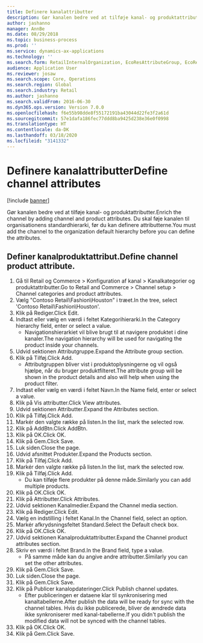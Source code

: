 ```yaml
---
title: Definere kanalattributter
description: Gør kanalen bedre ved at tilføje kanal- og produktattributter.
author: jashanno
manager: AnnBe
ms.date: 08/29/2018
ms.topic: business-process
ms.prod: ''
ms.service: dynamics-ax-applications
ms.technology: ''
ms.search.form: RetailInternalOrganization, EcoResAttributeGroup, EcoResAttributeGroupAttribute, RetailAddChannelItems, RetailCatalogProductAttributeValue, RetailMedia
audience: Application User
ms.reviewer: josaw
ms.search.scope: Core, Operations
ms.search.region: Global
ms.search.industry: Retail
ms.author: jashanno
ms.search.validFrom: 2016-06-30
ms.dyn365.ops.version: Version 7.0.0
ms.openlocfilehash: f6e55b98dde8f55172191ba43044d22fe3f2a61d
ms.sourcegitcommit: 57e1dafa186fec77ddd8ba9425d238e36e0f0998
ms.translationtype: HT
ms.contentlocale: da-DK
ms.lasthandoff: 03/18/2020
ms.locfileid: "3141332"
---
```

# <a name="define-channel-attributes"></a><span data-ttu-id="98759-103">Definere kanalattributter</span><span class="sxs-lookup"><span data-stu-id="98759-103">Define channel attributes</span></span>

[!include [banner](../includes/banner.md)]

<span data-ttu-id="98759-104">Gør kanalen bedre ved at tilføje kanal- og produktattributter.</span><span class="sxs-lookup"><span data-stu-id="98759-104">Enrich the channel by adding channel and product attributes.</span></span> <span data-ttu-id="98759-105">Du skal føje kanalen til organisationens standardhierarki, før du kan definere attributterne.</span><span class="sxs-lookup"><span data-stu-id="98759-105">You must add the channel to the organization default hierarchy before you can define the attributes.</span></span>


## <a name="define-channel-product-attribute"></a><span data-ttu-id="98759-106">Definer kanalproduktattribut.</span><span class="sxs-lookup"><span data-stu-id="98759-106">Define channel product attribute.</span></span>
1. <span data-ttu-id="98759-107">Gå til Retail og Commerce > Konfiguration af kanal > Kanalkategorier og produktattributter.</span><span class="sxs-lookup"><span data-stu-id="98759-107">Go to Retail and Commerce > Channel setup > Channel categories and product attributes.</span></span>
2. <span data-ttu-id="98759-108">Vælg "Contoso Retail\Fashion\Houston" i træet.</span><span class="sxs-lookup"><span data-stu-id="98759-108">In the tree, select 'Contoso Retail\Fashion\Houston'.</span></span>
3. <span data-ttu-id="98759-109">Klik på Rediger.</span><span class="sxs-lookup"><span data-stu-id="98759-109">Click Edit.</span></span>
4. <span data-ttu-id="98759-110">Indtast eller vælg en værdi i feltet Kategorihierarki.</span><span class="sxs-lookup"><span data-stu-id="98759-110">In the Category hierarchy field, enter or select a value.</span></span>
    * <span data-ttu-id="98759-111">Navigationshierarkiet vil blive brugt til at navigere produktet i dine kanaler.</span><span class="sxs-lookup"><span data-stu-id="98759-111">The navigation hierarchy will be used for navigating the product inside your channels.</span></span>  
5. <span data-ttu-id="98759-112">Udvid sektionen Attributgruppe.</span><span class="sxs-lookup"><span data-stu-id="98759-112">Expand the Attribute group section.</span></span>
6. <span data-ttu-id="98759-113">Klik på Tilføj.</span><span class="sxs-lookup"><span data-stu-id="98759-113">Click Add.</span></span>
    * <span data-ttu-id="98759-114">Attributgruppen bliver vist i produktoplysningerne og vil også hjælpe, når du bruger produktfilteret.</span><span class="sxs-lookup"><span data-stu-id="98759-114">The attribute group will be shown in the product details and also will help when using the product filter.</span></span>  
7. <span data-ttu-id="98759-115">Indtast eller vælg en værdi i feltet Navn.</span><span class="sxs-lookup"><span data-stu-id="98759-115">In the Name field, enter or select a value.</span></span>
8. <span data-ttu-id="98759-116">Klik på Vis attributter.</span><span class="sxs-lookup"><span data-stu-id="98759-116">Click View attributes.</span></span>
9. <span data-ttu-id="98759-117">Udvid sektionen Attributter.</span><span class="sxs-lookup"><span data-stu-id="98759-117">Expand the Attributes section.</span></span>
10. <span data-ttu-id="98759-118">Klik på Tilføj.</span><span class="sxs-lookup"><span data-stu-id="98759-118">Click Add.</span></span>
11. <span data-ttu-id="98759-119">Markér den valgte række på listen.</span><span class="sxs-lookup"><span data-stu-id="98759-119">In the list, mark the selected row.</span></span>
12. <span data-ttu-id="98759-120">Klik på AddBtn.</span><span class="sxs-lookup"><span data-stu-id="98759-120">Click AddBtn.</span></span>
13. <span data-ttu-id="98759-121">Klik på OK.</span><span class="sxs-lookup"><span data-stu-id="98759-121">Click OK.</span></span>
14. <span data-ttu-id="98759-122">Klik på Gem.</span><span class="sxs-lookup"><span data-stu-id="98759-122">Click Save.</span></span>
15. <span data-ttu-id="98759-123">Luk siden.</span><span class="sxs-lookup"><span data-stu-id="98759-123">Close the page.</span></span>
16. <span data-ttu-id="98759-124">Udvid afsnittet Produkter.</span><span class="sxs-lookup"><span data-stu-id="98759-124">Expand the Products section.</span></span>
17. <span data-ttu-id="98759-125">Klik på Tilføj.</span><span class="sxs-lookup"><span data-stu-id="98759-125">Click Add.</span></span>
18. <span data-ttu-id="98759-126">Markér den valgte række på listen.</span><span class="sxs-lookup"><span data-stu-id="98759-126">In the list, mark the selected row.</span></span>
19. <span data-ttu-id="98759-127">Klik på Tilføj.</span><span class="sxs-lookup"><span data-stu-id="98759-127">Click Add.</span></span>
    * <span data-ttu-id="98759-128">Du kan tilføje flere produkter på denne måde.</span><span class="sxs-lookup"><span data-stu-id="98759-128">Similarly you can add multiple products.</span></span>  
20. <span data-ttu-id="98759-129">Klik på OK.</span><span class="sxs-lookup"><span data-stu-id="98759-129">Click OK.</span></span>
21. <span data-ttu-id="98759-130">Klik på Attributter.</span><span class="sxs-lookup"><span data-stu-id="98759-130">Click Attributes.</span></span>
22. <span data-ttu-id="98759-131">Udvid sektionen Kanalmedier.</span><span class="sxs-lookup"><span data-stu-id="98759-131">Expand the Channel media section.</span></span>
23. <span data-ttu-id="98759-132">Klik på Rediger.</span><span class="sxs-lookup"><span data-stu-id="98759-132">Click Edit.</span></span>
24. <span data-ttu-id="98759-133">Vælg en indstilling i feltet Kanal.</span><span class="sxs-lookup"><span data-stu-id="98759-133">In the Channel field, select an option.</span></span>
25. <span data-ttu-id="98759-134">Markér afkrydsningsfeltet Standard.</span><span class="sxs-lookup"><span data-stu-id="98759-134">Select the Default check box.</span></span>
26. <span data-ttu-id="98759-135">Klik på OK.</span><span class="sxs-lookup"><span data-stu-id="98759-135">Click OK.</span></span>
27. <span data-ttu-id="98759-136">Udvid sektionen Kanalproduktattributter.</span><span class="sxs-lookup"><span data-stu-id="98759-136">Expand the Channel product attributes section.</span></span>
28. <span data-ttu-id="98759-137">Skriv en værdi i feltet Brand.</span><span class="sxs-lookup"><span data-stu-id="98759-137">In the Brand field, type a value.</span></span>
    * <span data-ttu-id="98759-138">På samme måde kan du angive andre attributter.</span><span class="sxs-lookup"><span data-stu-id="98759-138">Similarly you can set the other attributes.</span></span>  
29. <span data-ttu-id="98759-139">Klik på Gem.</span><span class="sxs-lookup"><span data-stu-id="98759-139">Click Save.</span></span>
30. <span data-ttu-id="98759-140">Luk siden.</span><span class="sxs-lookup"><span data-stu-id="98759-140">Close the page.</span></span>
31. <span data-ttu-id="98759-141">Klik på Gem.</span><span class="sxs-lookup"><span data-stu-id="98759-141">Click Save.</span></span>
32. <span data-ttu-id="98759-142">Klik på Publicer kanalopdateringer.</span><span class="sxs-lookup"><span data-stu-id="98759-142">Click Publish channel updates.</span></span>
    * <span data-ttu-id="98759-143">Efter publiceringen er dataene klar til synkronisering med kanaltabellerne.</span><span class="sxs-lookup"><span data-stu-id="98759-143">After publish the data will be ready for sync with the channel tables.</span></span> <span data-ttu-id="98759-144">Hvis du ikke publicerede, bliver de ændrede data ikke synkroniserer med kanal-tabellerne.</span><span class="sxs-lookup"><span data-stu-id="98759-144">If you didn't publish the modified data will not be synced with the channel tables.</span></span>  
33. <span data-ttu-id="98759-145">Klik på OK.</span><span class="sxs-lookup"><span data-stu-id="98759-145">Click OK.</span></span>
34. <span data-ttu-id="98759-146">Klik på Gem.</span><span class="sxs-lookup"><span data-stu-id="98759-146">Click Save.</span></span>

